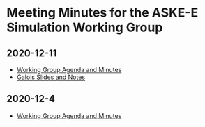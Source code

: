 # Meeting Minutes for the ASKE-E Simulation Working Group

## 2020-12-11

* [Working Group Agenda and Minutes](https://github.com/DARPA-ASKE/ASKE-E-Simulation-WG/blob/main/Meeting_Minutes/Slides/WorkingGroup/2020-12-11%20ASKE-E%20Simulation_Experimental%20Working%20Group.pdf)
* [Galois Slides and Notes](https://github.com/DARPA-ASKE/ASKE-E-Simulation-WG/blob/main/Meeting_Minutes/Slides/Galois/2020-12-11%20Galois%20Proposal%20on%20Experimental%20Functionality.pdf)

## 2020-12-4

* [Working Group Agenda and Minutes](https://github.com/DARPA-ASKE/ASKE-E-Simulation-WG/blob/main/Meeting_Minutes/Slides/WorkingGroup/2020-12-4%20ASKE-E%20Simulation%20Design%20Working%20Group.pdf)
